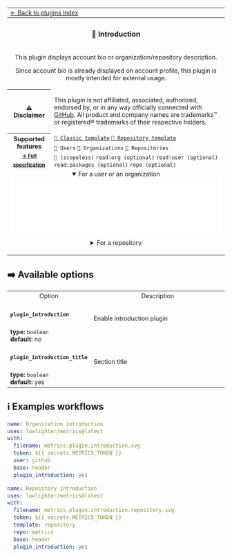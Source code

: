 <!--header-->
<table>
  <tr><td colspan="2"><a href="/README.md#-plugins">← Back to plugins index</a></td></tr>
  <tr><th colspan="2"><h3>🙋 Introduction</h3></th></tr>
  <tr><td colspan="2" align="center"><p>This plugin displays account bio or organization/repository description.</p>
<p>Since account bio is already displayed on account profile, this plugin is mostly intended for external usage.</p>
</td></tr>
  <tr><th>⚠️ Disclaimer</th><td><p>This plugin is not affiliated, associated, authorized, endorsed by, or in any way officially connected with <a href="https://github.com">GitHub</a>.
All product and company names are trademarks™ or registered® trademarks of their respective holders.</p>
</td></tr>
  <tr>
    <th rowspan="3">Supported features<br><sub><a href="metadata.yml">→ Full specification</a></sub></th>
    <td><a href="/source/templates/classic/README.md"><code>📗 Classic template</code></a> <a href="/source/templates/repository/README.md"><code>📘 Repository template</code></a></td>
  </tr>
  <tr>
    <td><code>👤 Users</code> <code>👥 Organizations</code> <code>📓 Repositories</code></td>
  </tr>
  <tr>
    <td><code>🔑 (scopeless)</code> <code>read:org (optional)</code> <code>read:user (optional)</code> <code>read:packages (optional)</code> <code>repo (optional)</code></td>
  </tr>
  <tr>
    <td colspan="2" align="center">
      <details open><summary>For a user or an organization</summary><img src="https://github.com/lowlighter/metrics/blob/examples/metrics.plugin.introduction.svg" alt=""></img></details>
      <details><summary>For a repository</summary><img src="https://github.com/lowlighter/metrics/blob/examples/metrics.plugin.introduction.repository.svg" alt=""></img></details>
      <img width="900" height="1" alt="">
    </td>
  </tr>
</table>
<!--/header-->

## ➡️ Available options

<!--options-->
<table>
  <tr>
    <td align="center" nowrap="nowrap">Option</i></td><td align="center" nowrap="nowrap">Description</td>
  </tr>
  <tr>
    <td nowrap="nowrap"><h4><code>plugin_introduction</code></h4></td>
    <td rowspan="2"><p>Enable introduction plugin</p>
<img width="900" height="1" alt=""></td>
  </tr>
  <tr>
    <td nowrap="nowrap"><b>type:</b> <code>boolean</code>
<br>
<b>default:</b> no<br></td>
  </tr>
  <tr>
    <td nowrap="nowrap"><h4><code>plugin_introduction_title</code></h4></td>
    <td rowspan="2"><p>Section title</p>
<img width="900" height="1" alt=""></td>
  </tr>
  <tr>
    <td nowrap="nowrap"><b>type:</b> <code>boolean</code>
<br>
<b>default:</b> yes<br></td>
  </tr>
</table>
<!--/options-->

## ℹ️ Examples workflows

<!--examples-->
```yaml
name: Organization introduction
uses: lowlighter/metrics@latest
with:
  filename: metrics.plugin.introduction.svg
  token: ${{ secrets.METRICS_TOKEN }}
  user: github
  base: header
  plugin_introduction: yes

```
```yaml
name: Repository introduction
uses: lowlighter/metrics@latest
with:
  filename: metrics.plugin.introduction.repository.svg
  token: ${{ secrets.METRICS_TOKEN }}
  template: repository
  repo: metrics
  base: header
  plugin_introduction: yes

```
<!--/examples-->
